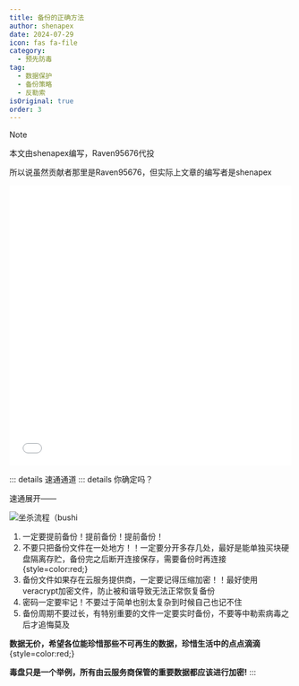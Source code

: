 ```yaml
---
title: 备份的正确方法
author: shenapex
date: 2024-07-29
icon: fas fa-file
category:
  - 预先防毒
tag:
  - 数据保护
  - 备份策略
  - 反勒索
isOriginal: true
order: 3
---
```


> [!note]
> 本文由shenapex编写，Raven95676代投
>
> 所以说虽然贡献者那里是Raven95676，但实际上文章的编写者是shenapex

<iframe src="/correct_backup_is_important.html"
        width="100%" height="500" frameborder="0">
</iframe>

::: details 速通通道
::: details 你确定吗？

速通展开——

![坐杀流程（bushi](https://pic.imgdb.cn/item/66b70d0fd9c307b7e98d60a5.jpg)

1. 一定要提前备份！提前备份！提前备份！
2. 不要只把备份文件在一处地方！！一定要分开多存几处，最好是能单独买块硬盘隔离存贮，备份完之后断开连接保存，需要备份时再连接{style=color:red;}
3. 备份文件如果存在云服务提供商，一定要记得压缩加密！！最好使用veracrypt加密文件，防止被和谐导致无法正常恢复备份
4. 密码一定要牢记！不要过于简单也别太复杂到时候自己也记不住
5. 备份周期不要过长，有特别重要的文件一定要实时备份，不要等中勒索病毒之后才追悔莫及

**数据无价，希望各位能珍惜那些不可再生的数据，珍惜生活中的点点滴滴**{style=color:red;}

**毒盘只是一个举例，所有由云服务商保管的重要数据都应该进行加密!**
:::
